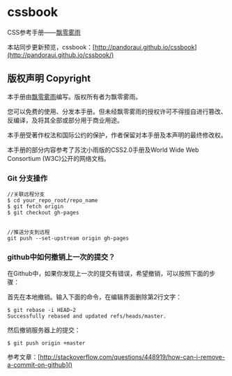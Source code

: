 cssbook
=======

CSS参考手册——[飘零雾雨](http://css.doyoe.com)

本站同步更新预览，cssbook：[http://pandoraui.github.io/cssbook](http://pandoraui.github.io/cssbook/)

## 版权声明 Copyright

本手册由[飘零雾雨](http://css.doyoe.com)编写。版权所有者为飘零雾雨。

您可以免费的使用、分发本手册。但未经飘零雾雨的授权许可不得擅自进行篡改、反编译，及将其全部或部分用于商业用途。

本手册受著作权法和国际公约的保护，作者保留对本手册及本声明的最终修改权。

本手册的部分内容参考了苏沈小雨版的CSS2.0手册及World Wide Web Consortium (W3C)公开的网络文档。


### Git 分支操作

    //关联远程分支
    $ cd your_repo_root/repo_name
    $ git fetch origin
    $ git checkout gh-pages


    //推送分支到远程
    git push --set-upstream origin gh-pages

### github中如何撤销上一次的提交？

在Github中，如果你发现上一次的提交有错误，希望撤销，可以按照下面的步骤：

首先在本地撤销。输入下面的命令，在编辑界面删除第2行文字：

    $ git rebase -i HEAD~2
    Successfully rebased and updated refs/heads/master.

然后撤销服务器上的提交：

    $ git push origin +master

参考文章：[http://stackoverflow.com/questions/448919/how-can-i-remove-a-commit-on-github]()